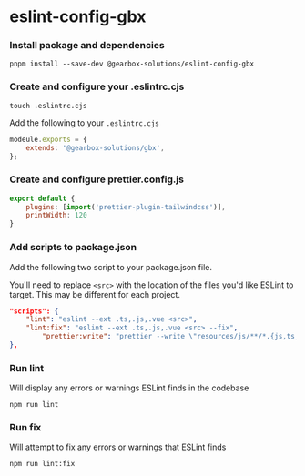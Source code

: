 # eslint-config-gbx

### Install package and dependencies
```
pnpm install --save-dev @gearbox-solutions/eslint-config-gbx
```

### Create and configure your .eslintrc.cjs
```
touch .eslintrc.cjs
```
Add the following to your `.eslintrc.cjs`
```js
modeule.exports = {
    extends: '@gearbox-solutions/gbx',
};
```

### Create and configure prettier.config.js
```js
export default {
    plugins: [import('prettier-plugin-tailwindcss')],
    printWidth: 120
}
```

### Add scripts to package.json
Add the following two script to your package.json file.

You'll need to replace `<src>` with the location of the files you'd like ESLint to target. This may be different for each project.
```json
"scripts": {
	"lint": "eslint --ext .ts,.js,.vue <src>",
	"lint:fix": "eslint --ext .ts,.js,.vue <src> --fix",
        "prettier:write": "prettier --write \"resources/js/**/*.{js,ts,vue}\""
},
```

### Run lint

Will display any errors or warnings ESLint finds in the codebase

```
npm run lint
```

### Run fix

Will attempt to fix any errors or warnings that ESLint finds

```
npm run lint:fix
```
